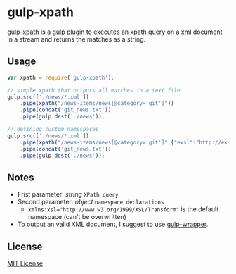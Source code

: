 # gulp-xpath

gulp-xpath is a [gulp](https://github.com/wearefractal/gulp) plugin to executes an xpath query on a xml document in a stream and returns the matches as a string.

## Usage

```javascript
var xpath = require('gulp-xpath');

// simple xpath that outputs all matches in a text file
gulp.src(['./news/*.xml'])
	.pipe(xpath("/news-items/news[@category='git']"))
	.pipe(concat('git_news.txt'))
	.pipe(gulp.dest('./news'));

// defining custom namespaces
gulp.src(['./news/*.xml'])
	.pipe(xpath("/news-items/news[@category='git']",{"exsl":"http://exslt.org/common"}))
	.pipe(concat('git_news.txt'))
	.pipe(gulp.dest('./news'));
```

## Notes

* Frist parameter: _string_ `XPath query`
* Second parameter: _object_ `namespace declarations`
  * `xmlns:xsl="http://www.w3.org/1999/XSL/Transform"` is the default namespace (can't be overwritten)
* To output an valid XML document, I suggest to use [gulp-wrapper](https://github.com/AntouanK/gulp-wrapper).

## License

[MIT License](http://en.wikipedia.org/wiki/MIT_License)